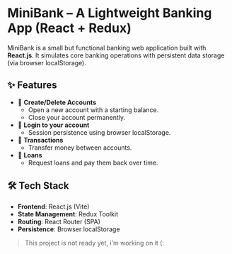 # MiniBank – A Lightweight Banking App (React + Redux)

MiniBank is a small but functional banking web application built with **React.js**. It simulates core banking operations with persistent data storage (via browser localStorage).

## ✨ Features

- 🏦 **Create/Delete Accounts**
  - Open a new account with a starting balance.
  - Close your account permanently.
- 🔐 **Login to your account**
  - Session persistence using browser localStorage.
- 💸 **Transactions**
  - Transfer money between accounts.
- 📝 **Loans**
  - Request loans and pay them back over time.

## 🛠️ Tech Stack

- **Frontend**: React.js (Vite)
- **State Management**: Redux Toolkit
- **Routing**: React Router (SPA)
- **Persistence**: Browser localStorage

> This project is not ready yet, i'm working on it (:
